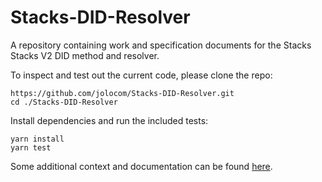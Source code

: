 # Stacks-DID-Resolver
A repository containing work and specification documents for the Stacks Stacks V2 DID method and resolver.

To inspect and test out the current code, please clone the repo:
```
https://github.com/jolocom/Stacks-DID-Resolver.git
cd ./Stacks-DID-Resolver
```

Install dependencies and run the included tests:
```
yarn install
yarn test
```

Some additional context and documentation can be found [here](./docs/resolution_specification.md).
